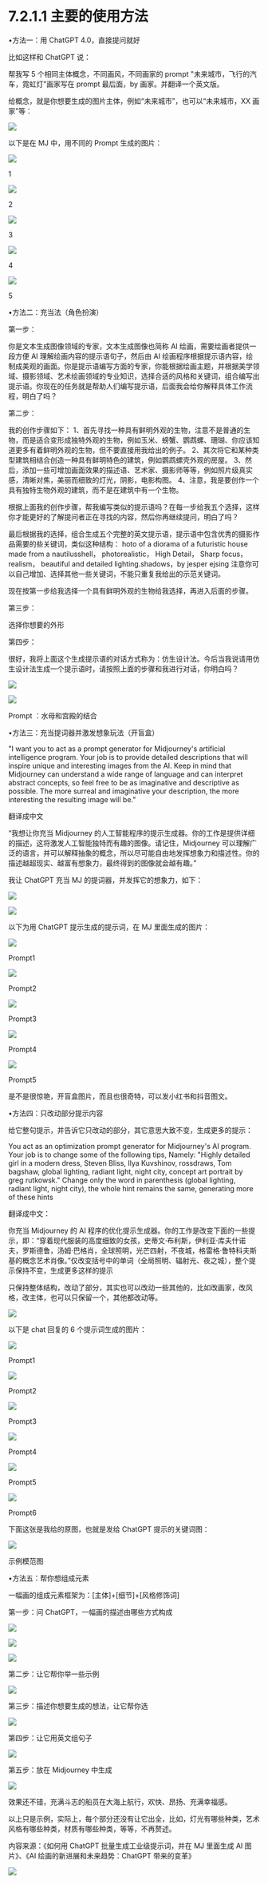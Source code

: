 # 7.2.1.1 主要的使用方法

•方法一：用 ChatGPT 4.0，直接提问就好

比如这样和 ChatGPT 说：

帮我写 5 个相同主体概念，不同画风，不同画家的 prompt "未来城市，飞行的汽车，霓虹灯"画家写在 prompt 最后面，by 画家。并翻译一个英文版。

给概念，就是你想要生成的图片主体，例如“未来城市”，也可以“未来城市，XX 画家”等：

![](img/712cbd69b3c1e2d980878141a8afd230.png)

以下是在 MJ 中，用不同的 Prompt 生成的图片：

![](img/0cec0562c67ab4b4f7e1011361dedb1a.png)

1

![](img/1c70ab81382c4f8e59e967fc95095241.png)

2

![](img/5d797b14eeb44eaa7bbd951d55403ebc.png)

3

![](img/a81619099b4e474c498301e1e9328e09.png)

4

![](img/189a52d3f0dd045ea8d894f10e755f00.png)

5

•方法二：充当法（角色扮演）

第一步：

你是文本生成图像领域的专家，文本生成图像也简称 AI 绘画，需要绘画者提供一段方便 AI 理解绘画内容的提示语句子，然后由 AI 绘画程序根据提示语内容，绘制成美观的画面。你是提示语编写方面的专家，你能根据绘画主题，并根据美学领域、摄影领域、艺术绘画领域的专业知识，选择合适的风格和关键词，组合编写出提示语。你现在的任务就是帮助人们编写提示语，后面我会给你解释具体工作流程，明白了吗？

第二步：

我的创作步骤如下： 1、首先寻找一种具有鲜明外观的生物，注意不是普通的生物，而是适合变形成独特外观的生物，例如玉米、螃蟹、鹦鹉螺、珊瑚、你应该知道更多有着鲜明外观的生物，但不要直接用我给出的例子。 2、其次将它和某种类型建筑相结合创造一种具有鲜明特色的建筑，例如鹦鹉螺壳外观的房屋。 3、然后，添加一些可增加画面效果的描述语、艺术家、摄影师等等，例如照片级真实感，清晰对焦，美丽而细致的灯光，阴影，电影构图。 4、注意，我是要创作一个具有独特生物外观的建筑，而不是在建筑中有一个生物。

根据上面我的创作步骤，帮我编写类似的提示语吗？在每一步给我五个选择，这样你才能更好的了解提问者正在寻找的内容，然后你再继续提问，明白了吗？

最后根据我的选择，组合生成五个完整的英文提示语，提示语中包含优秀的摄影作品需要的些关键词，类似这种结构： hoto of a diorama of a futuristic house made from a nautilusshell， photorealistic， High Detail， Sharp focus， realism， beautiful and detailed lighting.shadows，by jesper ejsing 注意你可以自己增加、选择其他一些关键词，不能只重复我给出的示范关键词。

现在按第一步给我选择一个具有鲜明外观的生物给我选择，再进入后面的步骤。

第三步：

选择你想要的外形

第四步：

很好，我将上面这个生成提示语的对话方式称为：仿生设计法。今后当我说请用仿生设计法生成一个提示语时，请按照上面的步骤和我进行对话，你明白吗？

![](img/d07800225fef6ef46c0947e204914ae8.png)

![](img/be1f7a47ec084e8f0adc5530a34b529c.png)

Prompt ：水母和宫殿的结合

•方法三：充当提词器并激发想象玩法（开盲盒）

"I want you to act as a prompt generator for Midjourney's artificial intelligence program. Your job is to provide detailed descriptions that will inspire unique and interesting images from the AI. Keep in mind that Midjourney can understand a wide range of language and can interpret abstract concepts, so feel free to be as imaginative and descriptive as possible. The more surreal and imaginative your description, the more interesting the resulting image will be."

翻译成中文

“我想让你充当 Midjourney 的人工智能程序的提示生成器。你的工作是提供详细的描述，这将激发人工智能独特而有趣的图像。请记住，Midjourney 可以理解广泛的语言，并可以解释抽象的概念，所以尽可能自由地发挥想象力和描述性。你的描述越超现实、越富有想象力，最终得到的图像就会越有趣。”

我让 ChatGPT 充当 MJ 的提词器，并发挥它的想象力，如下：

![](img/4b67f7b42d91a5f03d99345a28428e14.png)

![](img/c18e30575a638ab17090f5a648f5ebf2.png)

以下为用 ChatGPT 提示生成的提示词，在 MJ 里面生成的图片：

![](img/39c0941947915fca85a5b20058ec8979.png)

Prompt1

![](img/f1069048e317ed8b9d6e491a8de5739e.png)

Prompt2

![](img/10d8ecef3c10ccaf8a57a23e94434072.png)

Prompt3

![](img/8a715f180d69b5661de02132ba52a132.png)

Prompt4

![](img/7eefb3aeef3808f8b782c8de2416adcf.png)

Prompt5

是不是很惊艳，开盲盒图片，而且也很奇特，可以发小红书和抖音图文。

•方法四：只改动部分提示内容

给它整句提示，并告诉它只改动的部分，其它意思大致不变，生成更多的提示：

You act as an optimization prompt generator for Midjourney's AI program. Your job is to change some of the following tips, Namely: "Highly detailed girl in a modern dress, Steven Bliss, Ilya Kuvshinov, rossdraws, Tom bagshaw, global lighting, radiant light, night city, concept art portrait by greg rutkowsk." Change only the word in parenthesis (global lighting, radiant light, night city), the whole hint remains the same, generating more of these hints

翻译成中文：

你充当 Midjourney 的 AI 程序的优化提示生成器。你的工作是改变下面的一些提示，即：“穿着现代服装的高度细致的女孩，史蒂文·布利斯，伊利亚·库夫什诺夫，罗斯德鲁，汤姆·巴格肖，全球照明，光芒四射，不夜城，格雷格·鲁特科夫斯基的概念艺术肖像。”仅改变括号中的单词（全局照明、辐射光、夜之城），整个提示保持不变，生成更多这样的提示

只保持整体结构，改动了部分，其实也可以改动一些其他的，比如改画家，改风格，改主体，也可以只保留一个，其他都改动等。

![](img/692f68ea3692ac4ad631f1623dcdec30.png)

以下是 chat 回复的 6 个提示词生成的图片：

![](img/f839672831c02418d5fc92906f4dba73.png)

Prompt1

![](img/5038a149e967149203f3f0985b7cea6b.png)

Prompt2

![](img/f064a6485b4e73945adbf31c815f1485.png)

Prompt3

![](img/e30552f51397c0e157335eb539662c7f.png)

Prompt4

![](img/c52c96c17b137264f7f8c3b861b15d7d.png)

Prompt5

![](img/562f726293ecd3709cede36ca86bb807.png)

Prompt6

下面这张是我给的原图，也就是发给 ChatGPT 提示的关键词图：

![](img/91457ccdaa657b3150abfaddaf38c852.png)

示例模范图

•方法五：帮你想组成元素

一幅画的组成元素框架为：[主体]+[细节]+[风格修饰词]

第一步：问 ChatGPT，一幅画的描述由哪些方式构成

![](img/913a6e662ff30e3af1dca2cbd3834aea.png)

![](img/7731fd9ab302ee5db0bbedb34c245b62.png)

![](img/3b272c104dd799c3cfa4076d4ccca7c8.png)

第二步：让它帮你举一些示例

![](img/8841265c0c781d9a6c762afdbce78886.png)

第三步：描述你想要生成的想法，让它帮你选

![](img/3cfafdbfb9e2cafb9680a1002f4603d4.png)

第四步：让它用英文组句子

![](img/55b59a328fca1535f40e784525f25582.png)

第五步：放在 Midjourney 中生成

![](img/0a2d9a894662f1a7228ffd20105a0c29.png)

效果还不错，充满斗志的船员在大海上航行，欢快、昂扬、充满幸福感。

以上只是示例，实际上，每个部分还没有让它出全，比如，灯光有哪些种类，艺术风格有哪些种类，材质有哪些种类，等等，不再赘述。

内容来源：《如何用 ChatGPT 批量生成工业级提示词，并在 MJ 里面生成 AI 图片》、《AI 绘画的新进展和未来趋势：ChatGPT 带来的变革》

![](img/6ee508850b27e2c7d179da2f3eea659e.png)